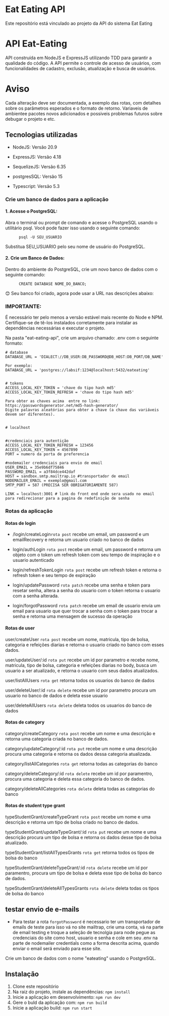 # Eat Eating API

Este repositório está vinculado ao projeto da API do sistema Eat Eating

# API Eat-Eating

API construída em NodeJS e ExpressJS utilizando TDD para garantir a qualidade do código. A API permite o controle de acesso de usuários, com funcionalidades de cadastro, exclusão, atualização e busca de usuários.

# Aviso

Cada alteração deve ser documentada, a exemplo das rotas, com detalhes sobre os parâmetros esperados e o formato de retorno. Variaveis de ambientee pacotes novos adicionados e possiveis problemas futuros sobre debugar o projeto e etc.

## Tecnologias utilizadas

- <p>NodeJS: Versão 20.9</p>
- <p>ExpressJS: Versão 4.18</p>
- <p>SequelizeJS: Versão 6.35</p>
- <p>postgresSQL: Versão 15</p>
- <p>Typescript: Versão 5.3</p>

### Crie um banco de dados para a aplicação

#### 1. Acesse o PostgreSQL:

Abra o terminal ou prompt de comando e acesse o PostgreSQL usando o utilitário psql. Você pode fazer isso usando o seguinte comando:

```
      psql -U SEU_USUARIO
```

Substitua SEU_USUARIO pelo seu nome de usuário do PostgreSQL.

#### 2. Crie um Banco de Dados:

Dentro do ambiente do PostgreSQL, crie um novo banco de dados com o seguinte comando:

```
      CREATE DATABASE NOME_DO_BANCO;
```

😊 Seu banco foi criado, agora pode usar a URL nas descrições abaixo:

### IMPORTANTE:

É necessário ter pelo menos a versão estável mais recente do Node e NPM. Certifique-se de tê-los instalados corretamente para instalar as dependências necessárias e executar o projeto.

Na pasta "eat-eating-api", crie um arquivo chamado: .env com o seguinte formato:

```
# database
DATABASE_URL = 'DIALECT://DB_USER:DB_PASSWORD@DB_HOST:DB_PORT/DB_NAME'

Por exemplo:
DATABASE_URL = 'postgres://labsif:1234@localhost:5432/eateating'


# tokens
ACCESS_LOCAL_KEY_TOKEN = 'chave do tipo hash md5'
ACCESS_LOCAL_KEY_TOKEN_REFRESH = 'chave do tipo hash md5'

Para obter as chaves acima  entre no link: https://passwordsgenerator.net/md5-hash-generator/
Digite palavras aleatórias para obter a chave (a chave das variáveis devem ser diferentes).


# localhost


#credenciais para autentição
ACCESS_LOCAL_KEY_TOKEN_REFRESH = 123456
ACCESS_LOCAL_KEY_TOKEN = 4567890
PORT = numero da porta de preferencia

#nodemailer credenciais para envio de email
USER_EMAIL = 35e9b6df75846
PASSWORD_EMAIL = a3f84dce442daf
HOST = sandbox.smtp.mailtrap.io #transportador de email
NODEMAILER_EMAIL = exemplo@gmail.com
SMTP_PORT = 587 (PRECISA SER OBRIGATORIAMENTE 587)

LINK = localhost:3001 # link do front end onde sera usado no email para redirecionar para a pagina de redefinição de senha
```

### Rotas da aplicação

#### Rotas de login

- /login/createLogin`rota post` recebe um email, um password e um emailRecovery e retorna um usuario criado no banco de dados

- login/authLogin `rota post` recebe um email, um password e retorna um objeto com o token um refresh token com seu tempo de inspiração e o usuario autenticado

- login/refreshTokenLogin `rota post` recebe um refresh token e retorna o refresh token e seu tempo de expiração

- login/updatePassword `rota patch` recebe uma senha e token para resetar senha, altera a senha do usuario com o token retorna o usuario com a senha alterada.

- login/forgotPassword `rota patch` recebe um email de usuario envia um email para usuario que quer trocar a senha com o token para trocar a senha e retorna uma mensagem de sucesso da operação

#### Rotas de user

user/createUser `rota post` recebe um nome, matricula, tipo de bolsa, categoria e refeições diarias e retorna o usuario criado no banco com esses dados.

user/updateUser/:id `rota put` recebe um id por parametro e recebe nome, matricula, tipo de bolsa, categoria e refeições diarias no body, busca um usuario a ser atualizado, e retorna o usuario com seus dados atualizados.

user/listAllUsers `rota get` retorna todos os usuarios do banco de dados

user/deleteUser/:id `rota delete` recebe um id por parametro procura um usuario no banco de dados e deleta esse usuario

user/deleteAllUsers `rota delete` deleta todos os usuarios do banco de dados

#### Rotas de category

category/createCategory `rota post` recebe um nome e uma descrição e retorna uma categoria criada no banco de dados.

category/updateCategory/:id `rota put` recebe um nome e uma descrição procura uma categoria e retorna os dados dessa categoria atualizada.

category/listAllCategories `rota get` retorna todas as categorias do banco

category/deleteCategory/:id `rota delete` recebe um id por paramentro, procura uma categoria e deleta essa categoria do banco de dados.

category/deleteAllCategories `rota delete` deleta todas as categorias do banco

#### Rotas de student type grant

typeStudentGrant/createTypeGrant `rota post` recebe um nome e uma descrição e retorna um tipo de bolsa criado no banco de dados.

typeStudentGrant/updateTypeGrant/:id `rota put` recebe um nome e uma descrição procura um tipo de bolsa e retorna os dados desse tipo de bolsa atualizado.

typeStudentGrant/listAllTypesGrants `rota get` retorna todos os tipos de bolsa do banco

typeStudentGrant/deleteTypeGrant/:id `rota delete` recebe um id por paramentro, procura um tipo de bolsa e deleta esse tipo de bolsa do banco de dados.

typeStudentGrant/deleteAllTypesGrants `rota delete` deleta todas os tipos de bolsa do banco

## testar envio de e-mails

- Para testar a rota `forgotPassword` é necessario ter um transportador de emails de teste para isso vá no site mailtrap, crie uma conta, vá na parte de email testing e troque a seleção de tecnolgia para node pegue as credenciais do site como host, usuario e senha e cole em seu .env na parte de nodemailer credentials como a forma descrita acima, quando enviar o email será enviado para esse site.

Crie um banco de dados com o nome "eateating" usando o PostgreSQL.

## Instalação

1. Clone este repositório
2. Na raiz do projeto, instale as dependências: `npm install`
3. Inicie a aplicação em desenvolvimento: `npm run dev`
4. Gere o buld da aplicação com: `npm run build`
5. Inicie a aplicação build: `npm run start`
